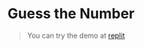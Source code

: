 # Guess the Number
  
> You can try the demo at [replit](https://replit.com/@Spiderites/GuessTheNumber?v=1)



